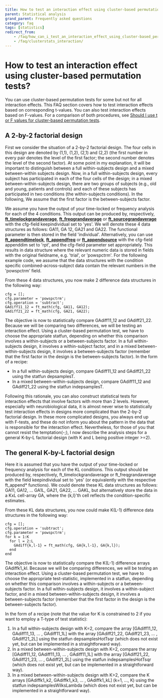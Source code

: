 ```yaml
---
title: How to test an interaction effect using cluster-based permutation tests?
parent: Statistical analysis
grand_parent: Frequently asked questions
category: faq
tags: [statistics]
redirect_from:
    - /faq/how_can_i_test_an_interaction_effect_using_cluster-based_permutation_tests/
    - /faq/clusterstats_interaction/
---
```


# How to test an interaction effect using cluster-based permutation tests?

You can use cluster-based permutation tests for some but not for all interaction effects. This FAQ section covers how to test interaction effects based on corresponding t-values. You can also test interaction effects based on F-values. For a comparison of both procedures, see [Should I use t or F values for cluster-based permutation tests](/faq/should_I_use_t_or_F_values_for_cluster-based_permutation_tests).

## A 2-by-2 factorial design

First we consider the situation of a 2-by-2 factorial design. The four cells in this design are denoted by (1,1), (1,2), (2,1) and (2,2) (the first number in every pair denotes the level of the first factor; the second number denotes the level of the second factor). At some point in my explanation, it will be important to distinguish between a full within-subjects design and a mixed between-within subjects design. Now, in a full within-subjects design, every subject has participated in each of the four cells of the design; in a mixed between-within-subjects design, there are two groups of subjects (e.g., old and young, patients and controls) and each of these subjects has participated in two conditions (the within-subjects conditions). In the following, We assume that the first factor is the between-subjects factor.

We assume you have the output of your time-locked or frequency analysis for each of the 4 conditions. This output can be produced by, respectively, **[ft_timelockgrandaverage](/reference/ft_timelockgrandaverage)**, **[ft_freqgrandaverage](/reference/ft_freqgrandaverage)** or **[ft_sourcegrandaverage](/reference/ft_sourcegrandaverage)** with the cfg-field keepindividual set to 'yes'. We will denote these 4 data structures as follows: GA11, GA 12, GA21 and GA22. The functional parameter is then stored in the field 'individual'. Alternatively, you can use **[ft_appendtimelock](/reference/ft_appendtimelock)**, **[ft_appendfreq](/reference/ft_appendfreq)** or **[ft_appendsource](/reference/ft_appendsource)** with the cfg-field appenddim set to 'rpt', and the cfg-field parameter set appropriately. This results in data structure where the relevant numeric data is stored in fields with the original fieldname, e.g. 'trial', or 'powspctrm'. For the following example code, we assume that the data structures with the condition specific combined-across-subject data contain the relevant numbers in the 'powspctrm' field.

From these 4 data structures, you now make 2 difference data structures in the following way:

```
cfg = [];
cfg.parameter = 'powspctrm';
cfg.operation = 'subtract';
GAdiff11_12 = ft_math(cfg, GA11, GA12);
GAdiff21_22 = ft_math(cfg, GA21, GA22);
```

The objective is now to statistically compare GAdiff11_12 and GAdiff21_22. Because we will be comparing two differences, we will be testing an interaction effect. Using a cluster-based permutation test, we have to choose the appropriate statfun, depending on whether this comparison involves a within-subjects or a between-subjects factor. In a full within-subjects design, it involves a within-subject factor, and in a mixed between-within-subjects design, it involves a between-subjects factor (remember that the first factor in the design is the between-subjects factor). In the form of a recipe:

- In a full within-subjects design, compare GAdiff11_12 and GAdiff21_22 using the statfun depsamplesT.
- In a mixed between-within-subjects design, compare GAdiff11_12 and GAdiff21_22 using the statfun indepsamplesT.

Following this rationale, you can also construct statistical tests for interaction effects that involve factors with more than 2 levels. However, especially with neurobiological data, it is almost never wise to statistically test interaction effects in designs more complicated than the 2-by-2 factorial design. In these more complicated designs, you always end up with F-tests, and these do not inform you about the pattern in the data that is responsible for the interaction effect. Nevertheless, for those of you that cannot resist the temptation(-;), I now describe the analysis steps for a general K-by-L factorial design (with K and L being positive integer >=2).

## The general K-by-L factorial design

Here it is assumed that you have the output of your time-locked or frequency analysis for each of the KL conditions. This output should be produced by, respectively, ft_timelockgrandaverage or ft_freqgrandaverage with the field keepindividual set to 'yes' (or equivalently with the respective ft_append* functions). We could denote these KL data structures as follows: GA11, GA12, ... GA1L, GA21, GA22, ... GAKL, but alternatively store the data in a KxL cell-array GA, where the {k,l}'th cell reflects the condition-specific estimates.

From these KL data structures, you now could make K(L-1) difference data structures in the following way:

```
cfg = [];
cfg.operation = 'subtract';
cfg.parameter = 'powspctrm';
for k = 1:K
  for l = 2:L
    GAdiff{k,l-1} = ft_math(cfg, GA{k,l-1}, GA{k,l});
  end
end
```

The objective is now to statistically compare the K(L-1) difference arrays GAdiffk1_kl. Because we will be comparing differences, we will be testing an interaction effect. Using a cluster-based permutation test, we have to choose the appropriate test-statistic, implemented in a statfun, depending on whether this comparison involves a within-subjects or a between-subjects factor. In a full within-subjects design, it involves a within-subject factor, and in a mixed between-within-subjects design, it involves a between-subjects factor (remember that the first factor in the design is the between-subjects factor).

In the form of a recipe (note that the value for K is constrained to 2 if you want to employ a T-type of test statistic):

1.  In a full within-subjects design with K=2, compare the array [GAdiff11_12, GAdiff11_13, ... , GAdiff11_1L] with the array [GAdiff21_22, GAdiff21_23, ... , GAdiff21_2L] using the statfun depsamplesHotTsqr (which does not exist yet, but can be implemented in a straightforward way).
2.  In a mixed between-within-subjects design with K=2, compare the array [GAdiff11_12, GAdiff11_13, ... , GAdiff11_1L] with the array [GAdiff21_22, GAdiff21_23, ... , GAdiff21_2L] using the statfun indepsamplesHotTsqr (which does not exist yet, but can be implemented in a straightforward way).
3.  In a mixed between-within-subjects design with K>2, compare the K arrays [GAdiffk1_k2, GAdiffk1_k3, ... , GAdiffk1_kL] (k=1, ..., K) using the statfun indepsamplesWilksLambda (which does not exist yet, but can be implemented in a straightforward way).
